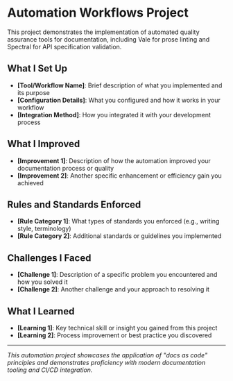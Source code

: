 # Automation Workflows Project

This project demonstrates the implementation of automated quality assurance tools for documentation, including Vale for prose linting and Spectral for API specification validation.

## What I Set Up

- **[Tool/Workflow Name]**: Brief description of what you implemented and its purpose
- **[Configuration Details]**: What you configured and how it works in your workflow
- **[Integration Method]**: How you integrated it with your development process

## What I Improved

- **[Improvement 1]**: Description of how the automation improved your documentation process or quality
- **[Improvement 2]**: Another specific enhancement or efficiency gain you achieved

## Rules and Standards Enforced

- **[Rule Category 1]**: What types of standards you enforced (e.g., writing style, terminology)
- **[Rule Category 2]**: Additional standards or guidelines you implemented

## Challenges I Faced

- **[Challenge 1]**: Description of a specific problem you encountered and how you solved it
- **[Challenge 2]**: Another challenge and your approach to resolving it

## What I Learned

- **[Learning 1]**: Key technical skill or insight you gained from this project
- **[Learning 2]**: Process improvement or best practice you discovered

---

*This automation project showcases the application of "docs as code" principles and demonstrates proficiency with modern documentation tooling and CI/CD integration.*